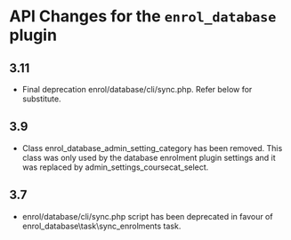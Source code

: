 # API Changes for the `enrol_database` plugin

## 3.11

- Final deprecation enrol/database/cli/sync.php. Refer below for substitute.

## 3.9

- Class enrol_database_admin_setting_category has been removed. This class was only used by the database
  enrolment plugin settings and it was replaced by admin_settings_coursecat_select.

## 3.7

- enrol/database/cli/sync.php script has been deprecated in favour of enrol_database\task\sync_enrolments task.
